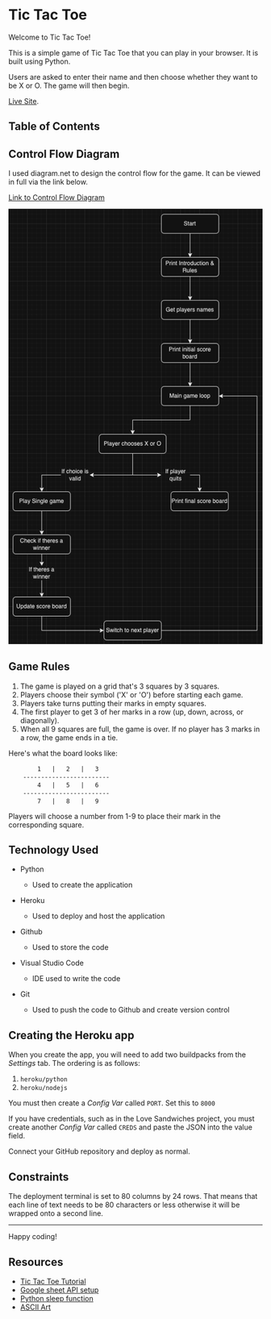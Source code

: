 # Tic Tac Toe

Welcome to Tic Tac Toe!

This is a simple game of Tic Tac Toe that you can play in your browser. It is built using Python.

Users are asked to enter their name and then choose whether they want to be X or O. The game will then begin.

[Live Site](https://p3-python-tic-tac-toe-588f3ed03006.herokuapp.com/).

## Table of Contents


## Control Flow Diagram
I used diagram.net to design the control flow for the game. It can be viewed in full via the link below.

[Link to Control Flow Diagram](https://drive.google.com/file/d/1XJ4Ax3YYQIWj0WAvEqjQwolLRIkTeff6/view?usp=sharing)

![Control Flow](https://github.com/conroy9068/p3-Python/blob/main/assets/images/control-flow.png)

## Game Rules

1. The game is played on a grid that's 3 squares by 3 squares.
2. Players choose their symbol ('X' or 'O') before starting each game. 
3. Players take turns putting their marks in empty squares.
4. The first player to get 3 of her marks in a row (up, down, across, or diagonally).
5. When all 9 squares are full, the game is over. If no player has 3 marks in a row, the game ends in a tie.

Here's what the board looks like:

            1   |   2   |   3   
        ------------------------
            4   |   5   |   6   
        ------------------------
            7   |   8   |   9   

Players will choose a number from 1-9 to place their mark in the corresponding square.

## Technology Used
- Python
    - Used to create the application

- Heroku
    - Used to deploy and host the application

- Github
    - Used to store the code

- Visual Studio Code
    - IDE used to write the code

- Git
    - Used to push the code to Github and create version control



## Creating the Heroku app

When you create the app, you will need to add two buildpacks from the _Settings_ tab. The ordering is as follows:

1. `heroku/python`
2. `heroku/nodejs`

You must then create a _Config Var_ called `PORT`. Set this to `8000`

If you have credentials, such as in the Love Sandwiches project, you must create another _Config Var_ called `CREDS` and paste the JSON into the value field.

Connect your GitHub repository and deploy as normal.

## Constraints

The deployment terminal is set to 80 columns by 24 rows. That means that each line of text needs to be 80 characters or less otherwise it will be wrapped onto a second line.

-----
Happy coding!

## Resources

- [Tic Tac Toe Tutorial](https://www.askpython.com/python/examples/tic-tac-toe-using-python)
- [Google sheet API setup](http://ai2.appinventor.mit.edu/reference/other/googlesheets-api-setup.html)
- [Python sleep function](https://www.freecodecamp.org/news/the-python-sleep-function-how-to-make-python-wait-a-few-seconds-before-continuing-with-example-commands/)
- [ASCII Art](https://ascii.co.uk/art/tictactoe)
